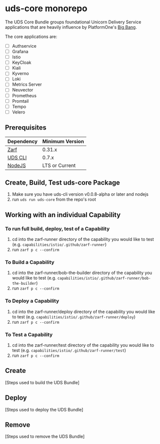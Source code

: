 # uds-core monorepo

The UDS Core Bundle groups foundational Unicorn Delivery Service applications that are heavily influence by PlatformOne's [Big Bang](https://repo1.dso.mil/big-bang/bigbang).

The core applications are:

- [ ] Authservice
- [ ] Grafana
- [ ] Istio
- [ ] KeyCloak
- [ ] Kiali
- [ ] Kyverno
- [ ] Loki
- [ ] Metrics Server
- [ ] Neuvector
- [ ] Prometheus
- [ ] Promtail
- [ ] Tempo
- [ ] Velero

## Prerequisites

<!-- table -->

| Dependency                                                     | Minimum Version |
| -------------------------------------------------------------- | --------------- |
| [Zarf](https://github.com/defenseunicorns/zarf/releases)       | 0.31.x          |
| [UDS CLI](https://github.com/defenseunicorns/uds-cli/releases) | 0.7.x           |
| [NodeJS](https://nodejs.org/en/download/)                      | LTS or Current  |

<!-- endtable -->

## Create, Build, Test uds-core Package

1. Make sure you have uds-cli version v0.0.8-alpha or later and nodejs
2. run ```uds run uds-core``` from the repo's root

## Working with an individual Capability

### To run full build, deploy, test of a Capability

1. cd into the zarf-runner directory of the capability you would like to test (e.g. ```capabilities/istio/.github/zarf-runner```)
2. run ```zarf p c --confirm```

### To Build a Capability

1. cd into the zarf-runner/bob-the-builder directory of the capability you would like to test (e.g. ```capabilities/istio/.github/zarf-runner/bob-the-builder```)
2. run ```zarf p c --confirm```

### To Deploy a Capability

1. cd into the zarf-runner/deploy directory of the capability you would like to test (e.g. ```capabilities/istio/.github/zarf-runner/deploy```)
2. run ```zarf p c --confirm```

### To Test a Capability

1. cd into the zarf-runner/test directory of the capability you would like to test (e.g. ```capabilities/istio/.github/zarf-runner/test```)
2. run ```zarf p c --confirm```

## Create 

[Steps used to build the UDS Bundle]

## Deploy

[Steps used to deploy the UDS Bundle]

## Remove

[Steps used to remove the UDS Bundle]
